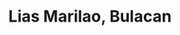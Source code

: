 ---
title: Lias Marilao, Bulacan
url: /lias-marilao-bulacan/
latitude: 14.757
longitude: 120.954
---